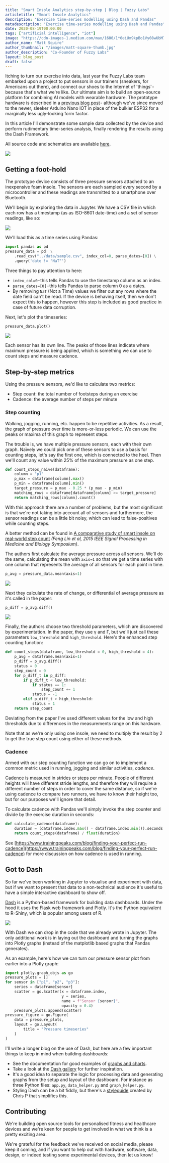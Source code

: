 ```yaml
---
title: "Smart Insole Analytics step-by-step | Blog | Fuzzy Labs"
articletitle: "Smart Insole Analytics"
description: "Exercise time-series modelling using Dash and Pandas"
metadescription: "Exercise time-series modelling using Dash and Pandas"
date: 2020-08-19T00:00:00
tags: ["artificial intelligence", "iot"]
image: "https://cdn-images-1.medium.com/max/1600/1*0eiUm9kpBo1Vy08wUbM76Q.jpeg"
author_name: "Matt Squire"
author_thumbnail: "/images/matt-square-thumb.jpg"
author_description: "Co-Founder of Fuzzy Labs"
layout: blog_post
draft: false
---
```

Itching to turn our exercise into data, last year the Fuzzy Labs team embarked upon a project to put sensors in our trainers (sneakers, for Americans out there), and connect our shoes to the Internet of 'things' - because that's what we're like.
Our ultimate aim is to build an open-source platform for combining AI models with wearable hardware. The prototype hardware is described in a [previous blog post](https://fuzzylabs.ai/blog/ai-for-your-feet) - although we've since moved to the newer, sleeker Arduino Nano IOT in place of the bulkier ESP32 for a marginally less ugly-looking form factor.

In this article I'll demonstrate some sample data collected by the device and perform rudimentary time-series analysis, finally rendering the results using the Dash Framework.

All source code and schematics are available [here](github.com/fuzzylabs/wearable-my-foot).

![](https://cdn-images-1.medium.com/max/1600/1*w4psjV0T93ygjzTpf4jp_w.jpeg)

## Getting a foot-hold
The prototype device consists of three pressure sensors attached to an inexpensive foam insole. The sensors are each sampled every second by a microcontroller and these readings are transmitted to a smartphone over Bluetooth.

We'll begin by exploring the data in Jupyter. We have a CSV file in which each row has a timestamp (as as ISO-8601 date-time) and a set of sensor readings, like so:

![](https://cdn-images-1.medium.com/max/1600/1*ZlW2oRfHFA2wUWXv0Ar0OQ.png)

We'll load this as a time series using Pandas:

```python
import pandas as pd
pressure_data = pd  \
    .read_csv("../data/sample.csv", index_col=0, parse_dates=[0]) \
    .query('date != "NaT"')
```

Three things to pay attention to here:

* `index_col=0` - this tells Pandas to use the timestamp column as an index.
* `parse_dates=[0]` - this tells Pandas to parse  column 0 as a dates.
* By removing `NaT` (Not a Time) values we filter out any rows where the date field can't be read. If the device is behaving itself, then we don't expect this to happen, however this step is included as good practice in case of future data corruption.

Next, let's plot the timeseries:

```python
pressure_data.plot()
```
![](https://cdn-images-1.medium.com/max/1600/1*Bt5KPGWNdwTGcy0X9_fPmQ.png)

Each sensor has its own line. The peaks of those lines indicate where maximum pressure is being applied, which is something we can use to count steps and measure cadence.

## Step-by-step metrics

Using the pressure sensors, we'd like to calculate two metrics:

* Step count: the total number of footsteps during an exercise
* Cadence: the average number of steps per minute

### Step counting

Walking, jogging, running, etc. happen to be repetitive activities. As a result, the graph of pressure over time is more-or-less periodic. We can use the peaks or maxima of this graph to represent steps.

The trouble is, we have multiple pressure sensors, each with their own graph. Naïvely we could pick one of these sensors to use a basis for counting steps, let's say the first one, which is connected to the heel. Then we'll count any value within 25% of the maximum pressure as one step.

```python
def count_steps_naive(dataframe):
    column = "p1"
    p_max = dataframe[column].max()
    p_min = dataframe[column].min()
    target_pressure = p_max - 0.25 * (p_max - p_min)
    matching_rows = dataframe[dataframe[column] >= target_pressure]
    return matching_rows[column].count()
```

With this approach there are a number of problems, but the most significant is that we're not taking into account all of sensors and furthermore, the sensor readings can be a little bit noisy, which can lead to false-positives while counting steps.

A better method can be found in [A comparative study of smart insole on real-world step count](https://ieeexplore.ieee.org/document/7405425) *(Feng Lin et al, 2015 IEEE Signal Processing in Medicine and Biology Symposium)*.

The authors first calculate the average pressure across all sensors. We'll do the same, calculating the mean with `axis=1` so that we get a time series with one column that represents the average of all sensors for each point in time.

```python
p_avg = pressure_data.mean(axis=1)
```

![](https://cdn-images-1.medium.com/max/1600/1*e1YVnlMvuRlUznp07IqL1g.png)

Next they calculate the rate of change, or differential of average pressure as it's called in the paper:

```python
p_diff = p_avg.diff()
```

![](https://cdn-images-1.medium.com/max/1600/1*FusgiIIk9l9U2lnDUQQwVw.png)

Finally, the authors choose two threshold parameters, which are discovered by experimentation. In the paper, they use γ and Γ, but we'll just call these parameters `low_threshold` and `high_threshold`. Here's the enhanced step counting function:

```python
def count_steps(dataframe, low_threshold = 0, high_threshold = 4):
    p_avg = dataframe.mean(axis=1)
    p_diff = p_avg.diff()
    status = 0
    step_count = 0
    for p_diff_t in p_diff:
        if p_diff_t < low_threshold:
            if status == 1:
                step_count += 1
            status = -1
        elif p_diff_t > high_threshold:
            status = 1
    return step_count
```

Deviating from the paper I've used different values for the low and high thresholds due to differences in the measurements range on this hardware.

Note that as we're only using one insole, we need to multiply the result by 2 to get the true step count using either of these methods.

### Cadence

Armed with our step counting function we can go on to implement a common metric used in running, jogging and similar activities, *cadence*.

Cadence is measured in strides or steps per minute. People of different heights will have different stride lengths, and therefore they will require a different number of steps in order to cover the same distance, so if we're using cadence to compare two runners, we have to know their height too, but for our purposes we'll ignore that detail.

To calculate cadence with Pandas we'll simply invoke the step counter and divide by the exercise duration in seconds:

```python
def calculate_cadence(dataframe):
    duration = (dataframe.index.max() - dataframe.index.min()).seconds
    return count_steps(dataframe) / float(duration)
```

See [https://www.trainingpeaks.com/blog/finding-your-perfect-run-cadence](https://www.trainingpeaks.com/blog/finding-your-perfect-run-cadence) for more discussion on how cadence is used in running.

## Got to Dash

So far we've been working in Jupyter to visualise and experiment with data, but if we want to present that data to a non-technical audience it's useful to have a simple interactive dashboard to show off.

[Dash](https://plotly.com/dash) is a Python-based framework for building data dashboards. Under the hood it uses the Flask web framework and Plotly. It's the Python equivalent to R-Shiny, which is popular among users of R.

![](https://cdn-images-1.medium.com/max/1600/1*4c2LDPiGGD9nwZCHPmOdOw.png)

With Dash we can drop in the code that we already wrote in Jupyter. The only additional work is in laying out the dashboard and turning the graphs into Plotly graphs (instead of the matplotlib based graphs that Pandas generates).

As an example, here's how we can turn our pressure sensor plot from earlier into a Plotly graph:

```python
import plotly.graph_objs as go
pressure_plots = []
for sensor in ["p1", "p2", "p3"]:
    series = dataframe[sensor]
    scatter = go.Scatter(x = dataframe.index,
                         y = series,
                         name = f"Sensor {sensor}",
                         opacity = 0.4)
    pressure_plots.append(scatter)
pressure_figure = go.Figure(
    data = pressure_plots,
    layout = go.Layout(
        title = "Pressure timeseries"
    )
)
```

I'll write a longer blog on the use of Dash, but here are a few important things to keep in mind when building dashboards:

* See the documentation for good examples of [graphs and charts](https://plotly.com/python).
* Take a look at the [Dash gallery](https://dash-gallery.plotly.host/Portal) for further inspiration.
* It's a good idea to separate the logic for processing data and generating graphs from the setup and layout of the dashboard. For instance as three Python files: `app.py`, `data_helper.py` and `graph_helper.py`.
* Styling Dash can be a bit fiddly, but there's a [styleguide](https://codepen.io/chriddyp/pen/bWLwgP) created by Chris P that simplifies this.

## Contributing

We're building open source tools for personalised fitness and healthcare devices and we're keen for people to get involved in what we think is a pretty exciting area.

We're grateful for the feedback we've received on social media, please keep it coming, and if you want to help out with hardware, software, data, design, or indeed testing some experimental devices, then let us know!
